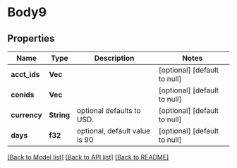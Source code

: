 # Body9

## Properties
Name | Type | Description | Notes
------------ | ------------- | ------------- | -------------
**acct_ids** | **Vec<String>** |  | [optional] [default to null]
**conids** | **Vec<f32>** |  | [optional] [default to null]
**currency** | **String** | optional defaults to USD. | [optional] [default to null]
**days** | **f32** | optional, default value is 90 | [optional] [default to null]

[[Back to Model list]](../README.md#documentation-for-models) [[Back to API list]](../README.md#documentation-for-api-endpoints) [[Back to README]](../README.md)


